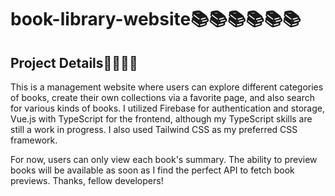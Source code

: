 # book-library-website📚📚📚📚📚📚


## Project Details🐱‍💻🐱‍💻
This is a management website where users can explore different categories of books, create their own collections via a favorite page, and also search for various kinds of books. I utilized Firebase for authentication and storage, Vue.js with TypeScript for the frontend, although my TypeScript skills are still a work in progress. I also used Tailwind CSS as my preferred CSS framework.

For now, users can only view each book's summary. The ability to preview books will be available as soon as I find the perfect API to fetch book previews. Thanks, fellow developers!